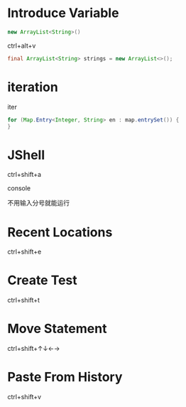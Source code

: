 # Introduce Variable

```java
new ArrayList<String>()
```

ctrl+alt+v

```java
final ArrayList<String> strings = new ArrayList<>();
```

# iteration

iter

```java
for (Map.Entry<Integer, String> en : map.entrySet()) {
}
```

# JShell

ctrl+shift+a

console

不用输入分号就能运行

# Recent Locations

ctrl+shift+e

# Create Test

ctrl+shift+t 

# Move Statement

ctrl+shift+↑↓←→

# Paste From History

ctrl+shift+v